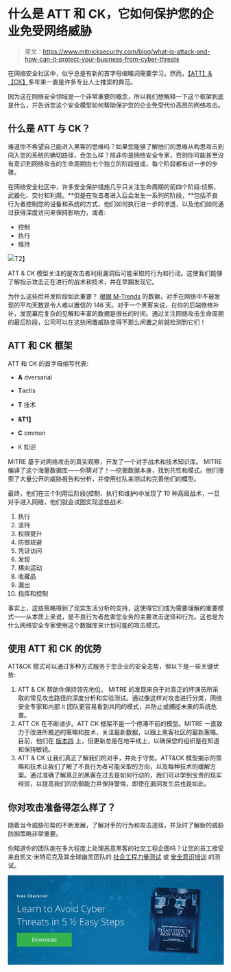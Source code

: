 # 什么是 ATT 和 CK，它如何保护您的企业免受网络威胁

> 原文：<https://www.mitnicksecurity.com/blog/what-is-attack-and-how-can-it-protect-your-business-from-cyber-threats>

在网络安全社区中，似乎总是有新的首字母缩略词需要学习。然而，[【ATT】&【CK】](https://www.mitre.org/sites/default/files/publications/mitre-getting-started-with-attack-october-2019.pdf)多年来一直是许多专业人士推崇的典范。

因为这在网络安全领域是一个非常重要的概念，所以我们想解释一下这个框架到底是什么，并告诉您这个安全模型如何帮助保护您的企业免受代价高昂的网络攻击。

## 什么是 ATT 与 CK？

难道你不希望自己能进入黑客的思维吗？如果您能够了解他们的思维从构思攻击到闯入您的系统的确切路径，会怎么样？除非你是网络安全专家，否则你可能甚至没有意识到网络攻击的生命周期由七个独立的阶段组成，每个阶段都有进一步的步骤。

在网络安全社区中，许多安全保护措施几乎只关注生命周期的前四个阶段:侦察、武器化、交付和利用。**但是在攻击者进入后会发生一系列的阶段，**包括不良行为者控制您的设备和系统的方式，他们如何执行进一步的渗透，以及他们如何通过获得深度访问来保持影响力，或者:

*   控制
*   执行
*   维持

![](img/2ef20a9f9b11724f5db7e4ea990f8ebf.png)T2】

ATT & CK 模型关注的是攻击者利用漏洞后可能采取的行为和行动。这使我们能够了解指示攻击正在进行的战术和技术，并在早期发现它。

为什么这些后开发阶段如此重要？ [根据 M-Trends](https://www.youtube.com/watch?v=P0F_BIgUh9U&feature=youtu.be) 的数据，对手在网络中不被发现的平均天数是令人难以置信的 146 天。对于一个黑客来说，在你的后端修修补补，发现幕后复杂的见解和丰富的数据是很长的时间。通过关注网络攻击生命周期的最后阶段，公司可以在这些闲置威胁变得不那么闲置之前就检测到它们！

## ATT 和 CK 框架

ATT 和 CK 的首字母缩写代表:

*   **A** dversarial
*   **T**actis
*   **T** 技术

*   **&T1】**

*   **C** ommon
*   K 知识

MITRE 基于对网络攻击的真实观察，开发了一个对手战术和技术知识库。 MITRE 编译了这个海量数据库——你猜对了！—挖掘数据本身，找到共性和模式。他们搜索了大量公开的威胁报告和分析，并使用红队来测试和完善他们的模型。

最终，他们在三个利用后阶段(控制、执行和维护)中发现了 10 种高级战术，一旦对手进入网络，他们就会试图实现这些战术:

1.  执行
2.  坚持
3.  权限提升
4.  防御规避
5.  凭证访问
6.  发现
7.  横向运动
8.  收藏品
9.  漏出
10.  指挥和控制

事实上，这些策略得到了现实生活分析的支持，这使得它们成为需要理解的重要模式——从本质上来说，是不良行为者危害您业务的主要攻击途径和行为。这也是为什么网络安全专家使用这个数据库来计划可能的攻击模式。

## 使用 ATT 和 CK 的优势

ATT&CK 模式可以通过多种方式服务于您企业的安全态势，但以下是一些关键优势:

1.  ATT & CK 帮助你保持领先地位。 MITRE 的发现来自于对真正的坏演员所采取的常见攻击路径的深度分析和实验测试。通过像这样对攻击进行分类，网络安全专家和内部 it 团队更容易看到共同的模式，并防止或捕捉未来的系统危害。
2.  ATT CK 在不断进步。ATT CK 框架不是一个停滞不前的模型。MITRE 一直致力于改进所概述的策略和技术，关注最新数据，以跟上黑客社区的最新策略。目前，他们在 [版本四](https://attack.mitre.org/resources/updates/updates-april-2019/index.html) 上，但更新总是在地平线上，以确保您的组织是在知道和保持敏锐。
3.  ATT & CK 让我们真正了解我们的对手，并处于守势。ATT&CK 模型揭示的策略和技术让我们了解了不良行为者可能采取的方向，以及每种技术的缓解方案。通过准确了解真正的黑客在过去是如何行动的，我们可以学到宝贵的现实经验，以提高我们的防御能力并保持警惕，即使在漏洞发生后也是如此。

## 你对攻击准备得怎么样了？

随着当今威胁形势的不断发展，了解对手的行为和攻击途径，并及时了解新的威胁防御策略非常重要。

你知道你的团队能在多大程度上处理恶意黑客的社交工程企图吗？让您的员工接受来自凯文·米特尼克及其全球幽灵团队的 [社会工程力量测试](https://www.mitnicksecurity.com/social-engineering-strength-testing) 或 [安全意识培训](https://www.mitnicksecurity.com/kevin-mitnick-security-awareness-training) 的测试。

[![New call-to-action](img/95ee2efaa0b0e1050f47338da41f7869.png)](https://cta-redirect.hubspot.com/cta/redirect/3875471/7f9b1de1-cf7c-4700-8892-cdf9402b32cf)